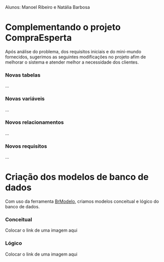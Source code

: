Alunos: Manoel Ribeiro e Natália Barbosa

# Complementando o projeto CompraEsperta

Após análise do problema, dos requisitos iniciais e do mini-mundo fornecidos,
sugerimos as seguintes modificações no projeto afim de melhorar o sistema e
atender melhor a necessidade dos clientes.

### Novas tabelas

...

### Novas variáveis

...

### Novos relacionamentos

...

### Novos requisitos 

...


# Criação dos modelos de banco de dados

Com uso da ferramenta [BrModelo](https://www.brmodeloweb.com/lang/pt-br/index.html), criamos modelos conceitual e lógico do banco de dados.

### Conceitual

Colocar o link de uma imagem aqui

### Lógico

Colocar o link de uma imagem aqui

# 



